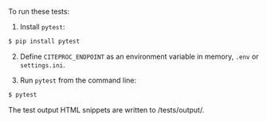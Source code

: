 To run these tests:

1. Install `pytest`:

```sh
$ pip install pytest
```

2. Define `CITEPROC_ENDPOINT` as an environment variable in memory, `.env` or `settings.ini`.

3. Run `pytest` from the command line:

```sh
$ pytest
```

The test output HTML snippets are written to /tests/output/.
